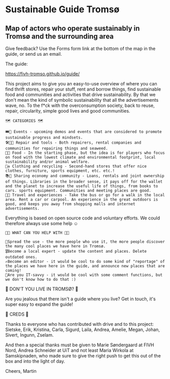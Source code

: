 # Sustainable Guide Tromsø
## Map of actors who operate sustainably in Tromsø and the surrounding area

Give feedback? Use the Forms form link at the bottom of the map in the guide, or send us an email.

The guide:

https://fivh-tromso.github.io/guide/

This project aims to give you an easy-to-use overview of where you can find thrift stores, repair your stuff, rent and borrow things, find sustainable food and communities and activities that drive sustainability. By that we don't mean the kind of symbolic sustainability that all the advertisements wave, no. To the f*ck with the overconsumption society, back to reuse, repair, circularity, simple good lives and good communities.

    🗺️ CATEGORIES 🗺️
    
    🎟️📣 Events - upcoming demos and events that are considered to promote sustainable progress and mindsets.
    🛠️👨‍🔧 Repair and tools - Both repairers, rental companies and communities for repairing things and seaweed.
    🍴🌱 Food - In the starting phase, but the idea is for players who focus on food with the lowest climate and environmental footprint, local sustainability and/or animal welfare.
    👕♻️ Clothing and recycling - Second-hand stores that offer nice clothes, furniture, sports equipment, etc. etc.!
    📚🤝 Sharing economy and community - Loans, rentals and joint ownership of things. Libraries in the broader sense, it pays off for the wallet and the planet to increase the useful life of things, from books to cars. sports equipment. Communities and meeting places are good.
    🚌🌄 Travel and experiences - Take the bus or go for a walk in the local area. Rent a car or carpool. An experience in the great outdoors is good, and keeps you away from shopping malls and internet advertisements.

Everything is based on open source code and voluntary efforts. We could therefore always use some help ☺️

    👨‍💻 WHAT CAN YOU HELP WITH 👨‍💻
    
    💬Spread the use - the more people who use it, the more people discover the many cool places we have here in Tromsø.
    🎖️Become a local expert - update the content and places. Delete outdated ones.
    ✍️Become an editor - it would be cool to do some kind of "reportage" of the places we have here in the guide, and announce new places that are coming!
    👾Are you IT-savvy - it would be cool with some comment functions, but we don't know how to do that :)

🤔 DON'T YOU LIVE IN TROMSØ? 🤔

Are you jealous that there isn't a guide where you live? Get in touch, it's super easy to expand the guide!

👏 CREDS 👏

Thanks to everyone who has contributed with drive and to this project: Sietske, Erik, Kristina, Carla, Sigurd, Laila, Andrea, Amelie, Megan, Johan, Sivert, Ingunn, Zselam.

And then a special thanks must be given to Marie Søndergaard at FIVH Nord, Andrea Schneider at UiT and not least Maria Wirkola at Samskipnaden, who made sure to give the right push to get this out of the box and into the light of day.

Cheers, Martin
